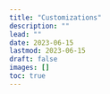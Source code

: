 ```yaml
---
title: "Customizations"
description: ""
lead: ""
date: 2023-06-15
lastmod: 2023-06-15
draft: false
images: []
toc: true
---
```

